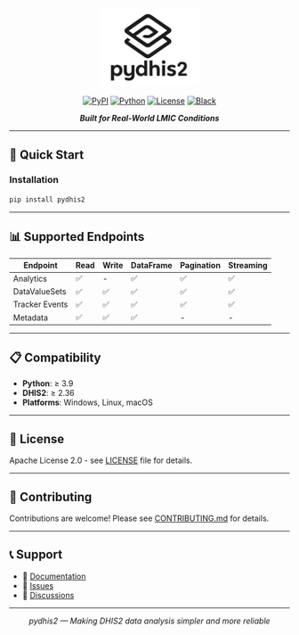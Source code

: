 
<div align="center">
  <img src="image.png" alt="pydhis2 logo" width="180"/>

[![PyPI](https://img.shields.io/pypi/v/pydhis2?style=flat-square)](https://pypi.org/project/pydhis2)
[![Python](https://img.shields.io/badge/python-≥3.9-blue.svg?style=flat-square)](https://pypi.org/project/pydhis2/)
[![License](https://img.shields.io/badge/license-Apache%202.0-green.svg?style=flat-square)](https://opensource.org/licenses/Apache-2.0)
[![Black](https://img.shields.io/badge/code%20style-black-000000.svg?style=flat-square)](https://github.com/psf/black)



***Built for Real-World LMIC Conditions***

</div>




---

## 🚀 Quick Start

### Installation

```bash
pip install pydhis2
````

---

## 📊 Supported Endpoints

| Endpoint       | Read | Write | DataFrame | Pagination | Streaming |
| -------------- | ---- | ----- | --------- | ---------- | --------- |
| Analytics      | ✅    | -     | ✅         | ✅          | ✅         |
| DataValueSets  | ✅    | ✅     | ✅         | ✅          | ✅         |
| Tracker Events | ✅    | ✅     | ✅         | ✅          | ✅         |
| Metadata       | ✅    | ✅     | ✅         | -          | -         |

---

## 📋 Compatibility

* **Python**: ≥ 3.9
* **DHIS2**: ≥ 2.36
* **Platforms**: Windows, Linux, macOS

---

## 📄 License

Apache License 2.0 - see [LICENSE](LICENSE) file for details.

---

## 🤝 Contributing

Contributions are welcome! Please see [CONTRIBUTING.md](CONTRIBUTING.md) for details.

---

## 📞 Support

* 📖 [Documentation](https://pydhis2.readthedocs.io)
* 🐛 [Issues](https://github.com/pydhis2/pydhis2/issues)
* 💬 [Discussions](https://github.com/pydhis2/pydhis2/discussions)

---

<p align="center"><i>pydhis2 — Making DHIS2 data analysis simpler and more reliable</i></p>

